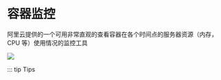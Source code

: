 # 容器监控

阿里云提供的一个可用非常直观的查看容器在各个时间点的服务器资源（内存，CPU 等）使用情况的监控工具

<a data-fancybox title="" href="/assets/podMonitor.png">![](/assets/podMonitor.png)</a>

::: tip Tips

<br>
